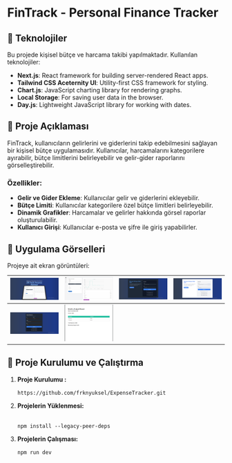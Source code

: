 # FinTrack - Personal Finance Tracker

## 🚀 Teknolojiler

Bu projede kişisel bütçe ve harcama takibi yapılmaktadır. Kullanılan teknolojiler:

- **Next.js**: React framework for building server-rendered React apps.
- **Tailwind CSS Aceternity UI**: Utility-first CSS framework for styling.
- **Chart.js**: JavaScript charting library for rendering graphs.
- **Local Storage**: For saving user data in the browser.
- **Day.js**: Lightweight JavaScript library for working with dates.

## 🚀 Proje Açıklaması

FinTrack, kullanıcıların gelirlerini ve giderlerini takip edebilmesini sağlayan bir kişisel bütçe uygulamasıdır. Kullanıcılar, harcamalarını kategorilere ayırabilir, bütçe limitlerini belirleyebilir ve gelir-gider raporlarını görselleştirebilir.

### Özellikler:
- **Gelir ve Gider Ekleme**: Kullanıcılar gelir ve giderlerini ekleyebilir.
- **Bütçe Limiti**: Kullanıcılar kategorilere özel bütçe limitleri belirleyebilir.
- **Dinamik Grafikler**: Harcamalar ve gelirler hakkında görsel raporlar oluşturulabilir.
- **Kullanıcı Girişi**: Kullanıcılar e-posta ve şifre ile giriş yapabilirler.

## 📸 Uygulama Görselleri

Projeye ait ekran görüntüleri:

| ![1](images/1.png) | ![2](images/2.png) | ![3](images/3.png) | ![4](images/4.png) |
| ------------------ | ------------------ | ------------------ | ------------------ |
| ![5](images/5.png) | ![6](images/6.png) |

## 🚀 Proje Kurulumu ve Çalıştırma

1. **Proje Kurulumu :**
   ```
   https://github.com/frknyuksel/ExpenseTracker.git
   ```


2. **Projelerin Yüklenmesi:**
  
     ```
   
     npm install --legacy-peer-deps 
  
     ```
  3. **Projelerin Çalışması:**
     ```   
     npm run dev
  
     ```
